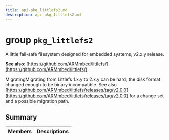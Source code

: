 ```yaml
---
title: api-pkg_littlefs2.md
description: api-pkg_littlefs2.md
---
```

# group `pkg_littlefs2` 

A little fail-safe filesystem designed for embedded systems, v2.x.y release.

**See also**: [https://github.com/ARMmbed/littlefs/](https://github.com/ARMmbed/littlefs/)

MigratingMigrating from Littlefs 1.x.y to 2.x.y can be hard, the disk format changed enough to be binary incompatible. See also [https://github.com/ARMmbed/littlefs/releases/tag/v2.0.0](https://github.com/ARMmbed/littlefs/releases/tag/v2.0.0) for a change set and a possible migration path.

## Summary

 Members                        | Descriptions                                
--------------------------------|---------------------------------------------

